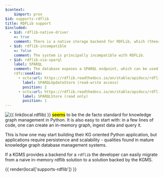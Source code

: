 ```yaml
---
$context:
    $import: prov
$id: supports-rdflib
title: RDFLib support
$included:
  - $id: rdflib-native-driver
    =: true
    comment: There is a native storage backend for RDFLib, which (theoretically) promises better performance.
  - $id: rdflib-incompatible
    =: false
    comment: The system is principally incompatible with RDFLib.
  - $id: rdflib-via-sparql
    label: SPARQL
    comment: The database exposes a SPARQL endpoint, which can be used to communicate with it from within RDFLib. This method is versatile (compare with SQL access to relational databases) but somewhat limited because RDFLib <code>SPARQLStore</code> and its descendant <code>SPARQLUpdateStore</code> do not support blank nodes.
    rdfs:seeAlso:
      - octa:url: https://rdflib.readthedocs.io/en/stable/apidocs/rdflib.plugins.stores.html#rdflib.plugins.stores.sparqlstore.SPARQLUpdateStore
        label: SPARQLUpdateStore (read-write access)
        position: 2
      - octa:url: https://rdflib.readthedocs.io/en/stable/apidocs/rdflib.plugins.stores.html#rdflib.plugins.stores.sparqlstore.SPARQLStore
        label: SPARQLStore (read only)
        position: 1
---
```


<img src="https://rdflib.dev/images/RDFlib-250.png" style="float: left" />

{{ link(local.rdflib) }} <mark title="Opinion of the author">seems</mark> to be the de facto standard for knowledge graph management in Python. It is also easy to start with: in a few lines of code, one can create an in-memory graph, ingest data and query it.

This is how one may start building their KG oriented Python application, but applications require persistence and scalability - qualities found in mature knowledge graph database management systems.

If a KGMS provides a backend for a `rdflib` the developer can easily migrate from a naive in-memory rdflib solution to a solution backed by the KGMS.

{{ render(local['supports-rdflib']) }}
